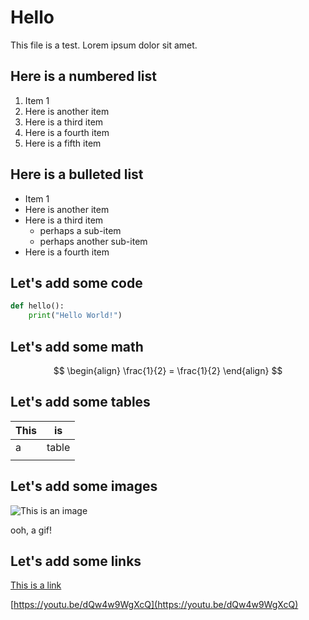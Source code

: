 # Hello

This file is a test.
Lorem ipsum dolor sit amet.

## Here is a numbered list
1. Item 1
2. Here is another item
3. Here is a third item
4. Here is a fourth item
5. Here is a fifth item

## Here is a bulleted list
* Item 1
* Here is another item
* Here is a third item
  * perhaps a sub-item
  * perhaps another sub-item
* Here is a fourth item

## Let's add some code
```python
def hello():
    print("Hello World!")
```

## Let's add some math
$$
\begin{align}
    \frac{1}{2} = \frac{1}{2}
\end{align}
$$

## Let's add some tables
| This | is   |
|------|------|
|   a  | table|
|      |      |

## Let's add some images
![This is an image](https://imgur.com/BTNIDBR.png)

ooh, a gif!

## Let's add some links

[This is a link](https://www.google.com)

[https://youtu.be/dQw4w9WgXcQ](https://youtu.be/dQw4w9WgXcQ)
